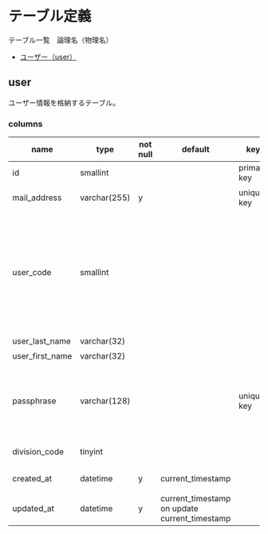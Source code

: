 # テーブル定義

テーブル一覧　論理名（物理名）

* [ユーザー（user）](#user)

## user

ユーザー情報を格納するテーブル。

### columns

name|type|not null|default|key|auto increment|comment
---|---|---|---|---|---|---
id|smallint|||primary key|y|連番
mail_address|varchar(255)|y||unique key||メールアドレス。
user_code|smallint|||||社員番号。　入退社で、同じ社員番号でも違う社員が存在することを想定している。
user_last_name|varchar(32)|||||姓。
user_first_name|varchar(32)|||||名。
passphrase|varchar(128)|||unique key||メールアドレスとパスワードからハッシュ化。
division_code|tinyint|||||所属コード。
created_at|datetime|y|current_timestamp|||作成日時。
updated_at|datetime|y|current_timestamp on update current_timestamp|||更新日時。

